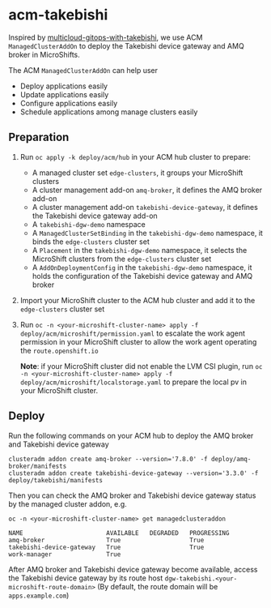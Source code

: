 # acm-takebishi

Inspired by [multicloud-gitops-with-takebishi](https://github.com/yd-ono/multicloud-gitops-with-takebishi), we use ACM
`ManagedClusterAddOn` to deploy the Takebishi device gateway and AMQ broker in MicroShifts.

The ACM `ManagedClusterAddOn` can help user

- Deploy applications easily
- Update applications easily
- Configure applications easily
- Schedule applications among manage clusters easily 

## Preparation

1. Run `oc apply -k deploy/acm/hub` in your ACM hub cluster to prepare:
    - A managed cluster set `edge-clusters`, it groups your MicroShift clusters
    - A cluster management add-on `amq-broker`, it defines the AMQ broker add-on
    - A cluster management add-on `takebishi-device-gateway`, it defines the Takebishi device gateway add-on
    - A `takebishi-dgw-demo` namespace
    - A `ManagedClusterSetBinding` in the `takebishi-dgw-demo` namespace, it binds the `edge-clusters` cluster set
    - A `Placement` in the `takebishi-dgw-demo` namespace, it selects the MicroShift clusters from the `edge-clusters` cluster set
    - A `AddOnDeploymentConfig` in the `takebishi-dgw-demo` namespace, it holds the configuration of the Takebishi device gateway and AMQ broker
2. Import your MicroShift cluster to the ACM hub cluster and add it to the `edge-clusters` cluster set
3. Run `oc -n <your-microshift-cluster-name> apply -f deploy/acm/microshift/permission.yaml` to escalate the work agent permission in your
MicroShift cluster to allow the work agent operating the `route.openshift.io`

    **Note**: if your MicroShift cluster did not enable the LVM CSI plugin, run `oc -n <your-microshift-cluster-name> apply -f deploy/acm/microshift/localstorage.yaml` to prepare the local pv in your MicroShift cluster.


## Deploy

Run the following commands on your ACM hub to deploy the AMQ broker and Takebishi device gateway

```shell
clusteradm addon create amq-broker --version='7.8.0' -f deploy/amq-broker/manifests
clusteradm addon create takebishi-device-gateway --version='3.3.0' -f deploy/takebishi/manifests
```

Then you can check the AMQ broker and Takebishi device gateway status by the managed cluster addon, e.g.

```shell
oc -n <your-microshift-cluster-name> get managedclusteraddon
```

```
NAME                       AVAILABLE   DEGRADED   PROGRESSING
amq-broker                 True                   True
takebishi-device-gateway   True                   True
work-manager               True
```

After AMQ broker and Takebishi device gateway become available, access the Takebishi device gateway by its route host `dgw-takebishi.<your-microshift-route-domain>` (By default, the route domain will be `apps.example.com`)
